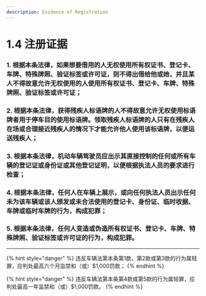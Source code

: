 ```yaml
---
description: Evidence of Registration
---
```


# 1.4 注册证据

### 1. 根据本条法律，如果想要借用的人无权使用所有权证书、登记卡、车牌、特殊牌照、验证标签或许可证，则不得出借给他或她，并且某人不得故意允许无权使用的人使用所有权证书、登记卡、车牌、特殊牌照、验证标签或许可证；

### 2. 根据本条法律，获得残疾人标语牌的人不得故意允许无权使用标语牌者用于停车目的使用标语牌。领取残疾人标语牌的人只有在残疾人在场或合理接近残疾人的情况下才能允许他人使用该标语牌，以便运送残疾人；

### 3. 根据本条法律，机动车辆驾驶员应出示其直接控制的任何或所有车辆的登记证或身份证或其他登记证明，以便根据执法人员的要求进行检查；

### 4. 根据本条法律，任何人在车辆上展示，或向任何执法人员出示任何未为该车辆或该人颁发或未合法使用的登记卡、身份证、临时收据、车牌或临时车牌的行为，构成犯罪；

### 5. 根据本条法律，任何人变造或伪造所有权证书、登记卡、车牌、特殊牌照、验证标签或许可证的行为，构成犯罪。

***

{% hint style="danger" %}
违反车辆法第本条第1款、第2款或第3款的行为属轻罪，应判处最高六个月监禁和（或）$1,000罚款；
{% endhint %}

{% hint style="danger" %}
违反车辆法第本条第4款或第5款的行为属轻罪，应判处最高一年监禁和（或）$1,000罚款。
{% endhint %}
